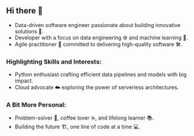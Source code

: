 ## Hi there 👋

- Data-driven software engineer passionate about building innovative solutions 🚀.
- Developer with a focus on data engineering ⚙️ and machine learning 🤖.
- Agile practitioner 🤝 committed to delivering high-quality software 🛠️.

### Highlighting Skills and Interests:

- Python enthusiast crafting efficient data pipelines and models with big impact.
- Cloud advocate ☁️ exploring the power of serverless architectures.

### A Bit More Personal:

- Problem-solver 🧠, coffee lover ☕, and lifelong learner 📚.
- Building the future 🏗️, one line of code at a time 💻.
